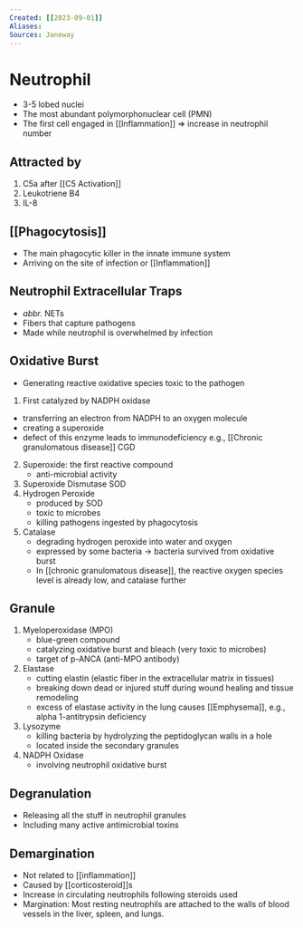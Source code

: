 ```yaml
---
Created: [[2023-09-01]]
Aliases: 
Sources: Janeway
---
```

# Neutrophil
- 3-5 lobed nuclei
- The most abundant polymorphonuclear cell (PMN)
- The first cell engaged in [[Inflammation]] ⇒ increase in neutrophil number

## Attracted by
1. C5a after [[C5 Activation]]
2. Leukotriene B4
3. IL-8

## [[Phagocytosis]]
- The main phagocytic killer in the innate immune system
- Arriving on the site of infection or [[Inflammation]]

## Neutrophil Extracellular Traps
- *abbr.* NETs
- Fibers that capture pathogens
- Made while neutrophil is overwhelmed by infection

## Oxidative Burst
- Generating reactive oxidative species toxic to the pathogen
1. First catalyzed by NADPH oxidase
  - transferring an electron from NADPH to an oxygen molecule
  - creating a superoxide
  - defect of this enzyme leads to immunodeficiency
    e.g., [[Chronic granulomatous disease]] CGD
2. Superoxide: the first reactive compound
   - anti-microbial activity
3. Superoxide Dismutase SOD
4. Hydrogen Peroxide
   - produced by SOD
   - toxic to microbes
   - killing pathogens ingested by phagocytosis
5. Catalase
   - degrading hydrogen peroxide into water and oxygen
   - expressed by some bacteria → bacteria survived from oxidative burst
   - In [[chronic granulomatous disease]], the reactive oxygen species level is already low, and catalase further 

## Granule
1. Myeloperoxidase (MPO)
   - blue-green compound
   - catalyzing oxidative burst and bleach (very toxic to microbes)
   - target of p-ANCA (anti-MPO antibody)
2. Elastase
   - cutting elastin (elastic fiber in the extracellular matrix in tissues)
   - breaking down dead or injured stuff during wound healing and tissue remodeling
   - excess of elastase activity in the lung causes [[Emphysema]], 
     e.g., alpha 1-antitrypsin deficiency
3. Lysozyme
   - killing bacteria by hydrolyzing the peptidoglycan walls in a hole
   - located inside the secondary granules
4. NADPH Oxidase
   - involving neutrophil oxidative burst

## Degranulation
- Releasing all the stuff in neutrophil granules
- Including many active antimicrobial toxins

## Demargination
- Not related to [[inflammation]]
- Caused by [[corticosteroid]]s
- Increase in circulating neutrophils following steroids used
- Margination: Most resting neutrophils are attached to the walls of blood vessels in the liver, spleen, and lungs. 
